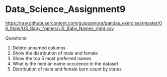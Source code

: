 # Data_Science_Assignment9
https://raw.githubusercontent.com/guipsamora/pandas_exercises/master/06_Stats/US_Baby_Names/US_Baby_Names_right.csv

Questions:
1. Delete unnamed columns
2. Show the distribution of male and female
3. Show the top 5 most preferred names
4. What is the median name occurence in the dataset
5. Distribution of male and female born count by states
